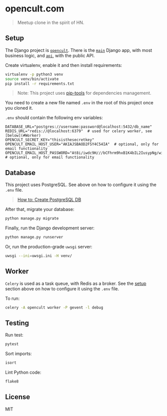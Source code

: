 # opencult.com

> Meetup clone in the spirit of HN.


## Setup

The Django project is [`opencult`](/opencult). There is the [`main`](/main) Django app,
with most business logic, and [`api`](/api), with the public API.

Create virtualenv, enable it and then install requirements:
```sh
virtualenv -p python3 venv
source venv/bin/activate
pip install -r requirements.txt
```

> Note: This project uses [pip-tools](https://github.com/jazzband/pip-tools) for dependencies management.


You need to create a new file named `.env` in the root of this project once you cloned it.

`.env` should contain the following env variables:
```
DATABASE_URL="postgres://username:password@localhost:5432/db_name"
REDIS_URL="redis://@localhost:6379"  # used for celery worker, see [below](#Worker)
OPENCULT_SECRET_KEY="thisisthesecretkey"
OPENCULT_EMAIL_HOST_USER="AKIAJSBAOD2FSY4C54IA"  # optional, only for email functionality
OPENCULT_EMAIL_HOST_PASSWORD="At8i/iwdc9H///bCFhrm9hxB1K4bIL2IusypNg/wiqWa"  # optional, only for email functionality
```

## Database 

This project uses PostgreSQL. See above on how to configure it using the `.env` file.

> [How to: Create PostgreSQL DB](https://gist.github.com/sirodoht/0666e232e1baf76f76bac43eb2600e2b)

After that, migrate your database:
```sh
python manage.py migrate
```

Finally, run the Django development server:
```sh
python manage.py runserver
```

Or, run the production-grade `uwsgi` server:
```sh
uwsgi --ini=uwsgi.ini -H venv/
```


## Worker

`Celery` is used as a task queue, with Redis as a broker. See the [setup](#Setup) section
above on how to configure it using the `.env` file.

To run:
```sh
celery -A opencult worker -P gevent -l debug
```


## Testing

Run test:
```sh
pytest
```

Sort imports:
```sh
isort
```

Lint Python code:
```sh
flake8
```


## License

MIT
